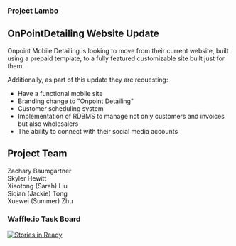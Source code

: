 ### Project Lambo

## OnPointDetailing Website Update

Onpoint Mobile Detailing is looking to move from their current website, built using a prepaid template, to a fully featured customizable site built just for them.

Additionally, as part of this update they are requesting:
- Have a functional mobile site
- Branding change to "Onpoint Detailing"
- Customer scheduling system
- Implementation of RDBMS to manage not only customers and invoices but also wholesalers
- The ability to connect with their social media accounts


## Project Team

Zachary Baumgartner  
Skyler Hewitt  
Xiaotong (Sarah) Liu  
Siqian (Jackie) Tong  
Xuewei (Summer) Zhu

 
### Waffle.io Task Board

[![Stories in Ready](https://badge.waffle.io/asu-cis-capstone/lambo.svg?label=ready&title=Ready)](http://waffle.io/asu-cis-capstone/lambo)
